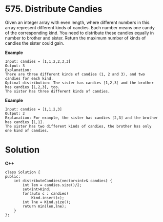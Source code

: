 # 575. Distribute Candies
Given an integer array with even length, where different numbers in this array represent different kinds of candies. Each 
number means one candy of the corresponding kind. You need to distribute these candies equally in number to brother and 
sister. Return the maximum number of kinds of candies the sister could gain.

**Example**
```
Input: candies = [1,1,2,2,3,3]
Output: 3
Explanation:
There are three different kinds of candies (1, 2 and 3), and two candies for each kind.
Optimal distribution: The sister has candies [1,2,3] and the brother has candies [1,2,3], too. 
The sister has three different kinds of candies. 
```
**Example**
```
Input: candies = [1,1,2,3]
Output: 2
Explanation: For example, the sister has candies [2,3] and the brother has candies [1,1]. 
The sister has two different kinds of candies, the brother has only one kind of candies. 
```

# Solution
**C++**
```
class Solution {
public:
    int distributeCandies(vector<int>& candies) {
        int len = candies.size()/2;
        set<int>Kind;
        for(auto c : candies)
            Kind.insert(c);
        int lne = Kind.size();
        return min(len,lne);
    }
};
```
